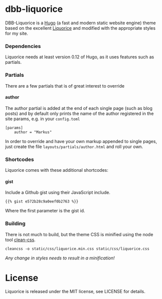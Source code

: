 # dbb-liquorice

DBB-Liquorice is a [Hugo](https://github.com/spf13/hugo) (a fast and modern
static website engine) theme based on the excellent
[Liquorice](https://github.com/eliasson/liquorice) and modified with the
appropriate styles for my site.

### Dependencies

Liquorice needs at least version 0.12 of Hugo, as it uses features such as partials.


### Partials

There are a few partials that is of great interest to override


#### author

The author partial is added at the end of each single page (such as blog posts) and by default only prints the name of the author registered in the site params, e.g. in your `config.toml`

    [params]
        author = "Markus"

In order to override and have your own markup appended to single pages, just create the file `layouts/partials/author.html` and roll your own.


### Shortcodes

Liquorice comes with these additional shortcodes:


#### gist

Include a Github gist using their JavaScript include.

    {{% gist e572b28c9a0eef0b2763 %}}

Where the first parameter is the gist id.


### Building

There is not much to build, but the theme CSS is minified using the node tool [clean-css](https://github.com/GoalSmashers/clean-css).

    cleancss -o static/css/liquorice.min.css static/css/liquorice.css

*Any change in styles needs to result in a minification!*


# License

Liquorice is released under the MIT license, see LICENSE for details.
